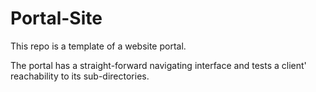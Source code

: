 # Portal-Site

This repo is a template of a website portal. 

The portal has a straight-forward navigating interface and tests a client' reachability to its sub-directories.
